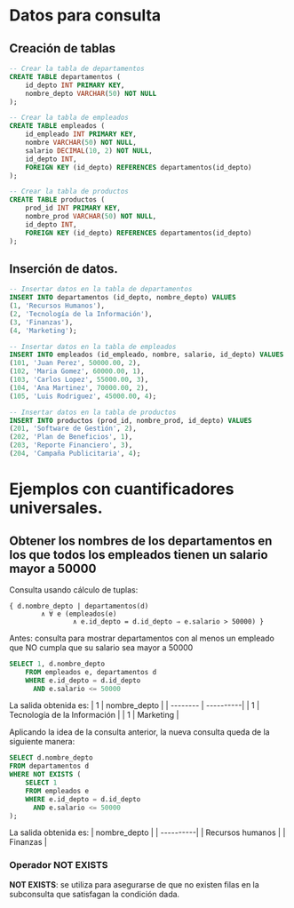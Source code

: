 # Datos para consulta

## Creación de tablas
```sql
-- Crear la tabla de departamentos
CREATE TABLE departamentos (
    id_depto INT PRIMARY KEY,
    nombre_depto VARCHAR(50) NOT NULL
);

-- Crear la tabla de empleados
CREATE TABLE empleados (
    id_empleado INT PRIMARY KEY,
    nombre VARCHAR(50) NOT NULL,
    salario DECIMAL(10, 2) NOT NULL,
    id_depto INT,
    FOREIGN KEY (id_depto) REFERENCES departamentos(id_depto)
);

-- Crear la tabla de productos
CREATE TABLE productos (
    prod_id INT PRIMARY KEY,
    nombre_prod VARCHAR(50) NOT NULL,
    id_depto INT,
    FOREIGN KEY (id_depto) REFERENCES departamentos(id_depto)
);
```

## Inserción de datos.
```sql
-- Insertar datos en la tabla de departamentos
INSERT INTO departamentos (id_depto, nombre_depto) VALUES
(1, 'Recursos Humanos'),
(2, 'Tecnología de la Información'),
(3, 'Finanzas'),
(4, 'Marketing');

-- Insertar datos en la tabla de empleados
INSERT INTO empleados (id_empleado, nombre, salario, id_depto) VALUES
(101, 'Juan Perez', 50000.00, 2),
(102, 'Maria Gomez', 60000.00, 1),
(103, 'Carlos Lopez', 55000.00, 3),
(104, 'Ana Martinez', 70000.00, 2),
(105, 'Luis Rodriguez', 45000.00, 4);

-- Insertar datos en la tabla de productos
INSERT INTO productos (prod_id, nombre_prod, id_depto) VALUES
(201, 'Software de Gestión', 2),
(202, 'Plan de Beneficios', 1),
(203, 'Reporte Financiero', 3),
(204, 'Campaña Publicitaria', 4);

```

# Ejemplos con cuantificadores universales.

## Obtener los nombres de los departamentos en los que todos los empleados tienen un salario mayor a 50000

Consulta usando cálculo de tuplas:

```
{ d.nombre_depto | departamentos(d) 
        ∧ ∀ e (empleados(e) 
                ∧ e.id_depto = d.id_depto ⇒ e.salario > 50000) }
```


Antes: consulta para mostrar departamentos con al menos un empleado que NO cumpla que su salario sea mayor a 50000
```sql
SELECT 1, d.nombre_depto
    FROM empleados e, departamentos d
    WHERE e.id_depto = d.id_depto
      AND e.salario <= 50000
```

La salida obtenida es:
|  1 | nombre_depto |
| -------- | ----------|
|  1 | Tecnología de la Información |
|  1 |  Marketing  |

Aplicando la idea de la consulta anterior, la nueva consulta queda de la siguiente manera:

```sql
SELECT d.nombre_depto
FROM departamentos d
WHERE NOT EXISTS (
    SELECT 1
    FROM empleados e
    WHERE e.id_depto = d.id_depto
      AND e.salario <= 50000
);
```

La salida obtenida es:
| nombre_depto |
| ----------|
| Recursos humanos |
|  Finanzas  |


### Operador NOT EXISTS

**NOT EXISTS**:  se utiliza para asegurarse de que no existen filas en la subconsulta que satisfagan la condición dada. 
